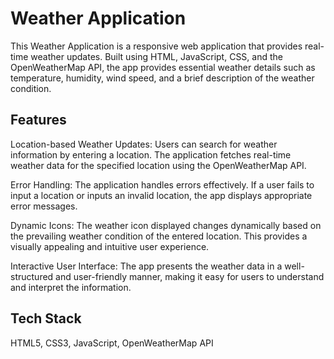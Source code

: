 # Weather Application

This Weather Application is a responsive web application that provides real-time weather updates. Built using HTML, JavaScript, CSS, and the OpenWeatherMap API, the app provides essential weather details such as temperature, humidity, wind speed, and a brief description of the weather condition.

## Features

Location-based Weather Updates: Users can search for weather information by entering a location. The application fetches real-time weather data for the specified location using the OpenWeatherMap API.

Error Handling: The application handles errors effectively. If a user fails to input a location or inputs an invalid location, the app displays appropriate error messages.

Dynamic Icons: The weather icon displayed changes dynamically based on the prevailing weather condition of the entered location. This provides a visually appealing and intuitive user experience.

Interactive User Interface: The app presents the weather data in a well-structured and user-friendly manner, making it easy for users to understand and interpret the information.

## Tech Stack

HTML5,
CSS3,
JavaScript,
OpenWeatherMap API
